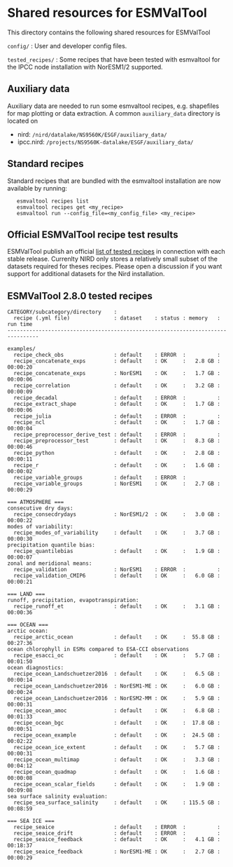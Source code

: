 Shared resources for ESMValTool
===============================

This directory contains the following shared resources for ESMValTool

``config/`` : User and developer config files.

``tested_recipes/`` : Some recipes that have been tested with esmvaltool for the IPCC node installation with NorESM1/2 supported.


Auxiliary data
--------------
Auxiliary data are needed to run some esmvaltool recipes, e.g. shapefiles for map plotting or data extraction.
A common ``auxiliary_data`` directory is located on
- nird: ``/nird/datalake/NS9560K/ESGF/auxiliary_data/``
- ipcc.nird: ``/projects/NS9560K-datalake/ESGF/auxiliary_data/``


Standard recipes
----------------
Standard recipes that are bundled with the esmvaltool installation are now available by running:
```
   esmvaltool recipes list
   esmvaltool recipes get <my_recipe>
   esmvaltool run --config_file=<my_config_file> <my_recipe>
```


Official ESMValTool recipe test results
---------------------------------------
ESMValTool publish an official [list of tested recipes](https://esmvaltool.dkrz.de/shared/esmvaltool/stable_release/debug.html) in connection with each stable release. Currenlty NIRD only stores a relatively small subset of the datasets required for theses recipes. Please open a discussion if you want support for additional datasets for the Nird installation.


ESMValTool 2.8.0 tested recipes
-------------------------------

```
CATEGORY/subcategory/directory    :
  recipe (.yml file)              : dataset    : status : memory   : run time
--------------------------------------------------------------------------------

examples/
  recipe_check_obs                : default    : ERROR  :          :
  recipe_concatenate_exps         : default    : OK     :   2.8 GB : 00:00:20
  recipe_concatenate_exps         : NorESM1    : OK     :   1.7 GB : 00:00:06
  recipe_correlation              : default    : OK     :   3.2 GB : 00:00:09
  recipe_decadal                  : default    : ERROR  :          :
  recipe_extract_shape            : default    : OK     :   1.7 GB : 00:00:06
  recipe_julia                    : default    : ERROR  :          :
  recipe_ncl                      : default    : OK     :   1.7 GB : 00:00:04
  recipe_preprocessor_derive_test : default    : ERROR  :          :
  recipe_preprocessor_test        : default    : OK     :   8.3 GB : 00:00:46
  recipe_python                   : default    : OK     :   2.8 GB : 00:00:11
  recipe_r                        : default    : OK     :   1.6 GB : 00:00:02
  recipe_variable_groups          : default    : ERROR  :
  recipe_variable_groups          : NorESM1    : OK     :   2.7 GB : 00:00:29

=== ATMOSPHERE ===
consecutive dry days:
  recipe_consecdrydays            : NorESM1/2  : OK     :   3.0 GB : 00:00:22
modes of variability:
  recipe_modes_of_variability     : default    : OK     :   3.7 GB : 00:00:30
precipitation quantile bias:
  recipe_quantilebias             : default    : OK     :   1.9 GB : 00:00:07
zonal and meridional means:
  recipe_validation               : NorESM1    : ERROR  :          :
  recipe_validation_CMIP6         : default    : OK     :   6.0 GB : 00:00:21

=== LAND ===
runoff, precipitation, evapotranspiration:
  recipe_runoff_et                : default    : OK     :   3.1 GB : 00:00:36

=== OCEAN ===
arctic ocean:
  recipe_arctic_ocean             : default    : OK     :  55.8 GB : 00:27:36
ocean chlorophyll in ESMs compared to ESA-CCI observations
  recipe_esacci_oc                : default    : OK     :   5.7 GB : 00:01:50
ocean diagnostics:
  recipe_ocean_Landschuetzer2016  : default    : OK     :   6.5 GB : 00:00:14
  recipe_ocean_Landschuetzer2016  : NorESM1-ME : OK     :   6.0 GB : 00:00:24
  recipe_ocean_Landschuetzer2016  : NorESM2-MM : OK     :   5.9 GB : 00:00:31
  recipe_ocean_amoc               : default    : OK     :   6.8 GB : 00:01:33
  recipe_ocean_bgc                : default    : OK     :  17.8 GB : 00:00:51
  recipe_ocean_example            : default    : OK     :  24.5 GB : 00:02:22
  recipe_ocean_ice_extent         : default    : OK     :   5.7 GB : 00:00:31
  recipe_ocean_multimap           : default    : OK     :   3.3 GB : 00:04:12
  recipe_ocean_quadmap            : default    : OK     :   1.6 GB : 00:00:08
  recipe_ocean_scalar_fields      : default    : OK     :   1.9 GB : 00:09:08
sea surface salinity evaluation:
  recipe_sea_surface_salinity     : default    : OK     : 115.5 GB : 00:08:59

=== SEA ICE ===
  recipe_seaice                   : default    : ERROR  :          :
  recipe_seaice_drift             : default    : ERROR  :          :
  recipe_seaice_feedback          : default    : OK     :   4.1 GB : 00:18:37
  recipe_seaice_feedback          : NorESM1-ME : OK     :   2.7 GB : 00:00:29
```

